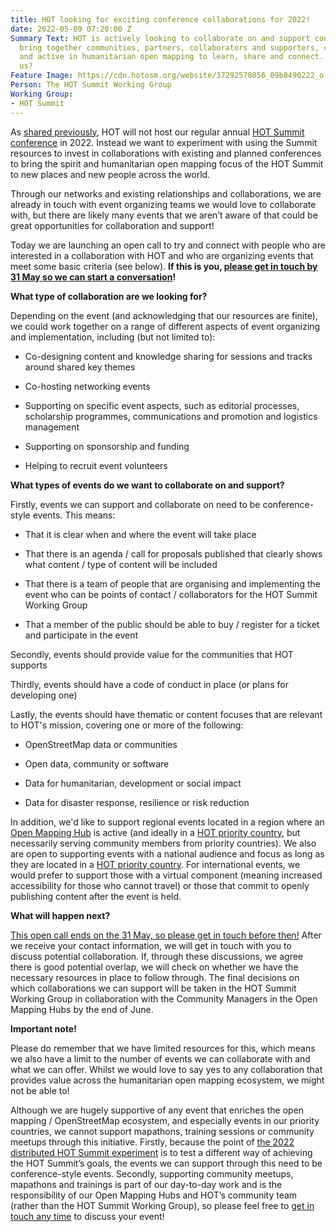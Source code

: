 ```yaml
---
title: HOT looking for exciting conference collaborations for 2022!
date: 2022-05-09 07:20:00 Z
Summary Text: HOT is actively looking to collaborate on and support conferences that
  bring together communities, partners, collaborators and supporters, committed to
  and active in humanitarian open mapping to learn, share and connect. Can you help
  us?
Feature Image: https://cdn.hotosm.org/website/37292578056_09b8490222_o.jpg
Person: The HOT Summit Working Group
Working Group:
- HOT Summit
---
```


As [shared previously](https://www.hotosm.org/updates/update-on-the-2022-and-2023-summits/), HOT will not host our regular annual [HOT Summit conference](https://summit.hotosm.org/) in 2022. Instead we want to experiment with using the Summit resources to invest in collaborations with existing and planned conferences to bring the spirit and humanitarian open mapping focus of the HOT Summit to new places and new people across the world.

Through our networks and existing relationships and collaborations, we are already in touch with event organizing teams we would love to collaborate with, but there are likely many events that we aren’t aware of that could be great opportunities for collaboration and support!

Today we are launching an open call to try and connect with people who are interested in a collaboration with HOT and who are organizing events that meet some basic criteria (see below). **If this is you, [please get in touch by 31 May so we can start a conversation](https://forms.gle/ton53h4gUD5VTqQC9)!**

**What type of collaboration are we looking for?**

Depending on the event (and acknowledging that our resources are finite), we could work together on a range of different aspects of event organizing and implementation, including (but not limited to):

* Co-designing content and knowledge sharing for sessions and tracks around shared key themes

* Co-hosting networking events

* Supporting on specific event aspects, such as editorial processes, scholarship programmes, communications and promotion and logistics management

* Supporting on sponsorship and funding

* Helping to recruit event volunteers

**What types of events do we want to collaborate on and support?**

Firstly, events we can support and collaborate on need to be conference-style events. This means:

* That it is clear when and where the event will take place

* That there is an agenda / call for proposals published that clearly shows what content / type of content will be included

* That there is a team of people that are organising and implementing the event who can be points of contact / collaborators for the HOT Summit Working Group

* That a member of the public should be able to buy / register for a ticket and participate in the event

Secondly, events should provide value for the communities that HOT supports

Thirdly, events should have a code of conduct in place (or plans for developing one)

Lastly, the events should have thematic or content focuses that are relevant to HOT's mission, covering one or more of the following:

* OpenStreetMap data or communities

* Open data, community or software

* Data for humanitarian, development or social impact

* Data for disaster response, resilience or risk reduction

In addition, we'd like to support regional events located in a region where an [Open Mapping Hub](https://www.hotosm.org/hubs/) is active (and ideally in a [HOT priority country](https://wiki.openstreetmap.org/wiki/Humanitarian_OSM_Team/Priority_countries), but necessarily serving community members from priority countries). We also are open to supporting events with a national audience and focus as long as they are located in a [HOT priority country](https://wiki.openstreetmap.org/wiki/Humanitarian_OSM_Team/Priority_countries). For international events, we would prefer to support those with a virtual component (meaning increased accessibility for those who cannot travel) or those that commit to openly publishing content after the event is held.

**What will happen next?**

[This open call ends on the 31 May, so please get in touch before then!](https://forms.gle/ton53h4gUD5VTqQC9) After we receive your contact information, we will get in touch with you to discuss potential collaboration. If, through these discussions, we agree there is good potential overlap, we will check on whether we have the necessary resources in place to follow through. The final decisions on which collaborations we can support will be taken in the HOT Summit Working Group in collaboration with the Community Managers in the Open Mapping Hubs by the end of June.

**Important note!**

Please do remember that we have limited resources for this, which means we also have a limit to the number of events we can collaborate with and what we can offer. Whilst we would love to say yes to any collaboration that provides value across the humanitarian open mapping ecosystem, we might not be able to!

Although we are hugely supportive of any event that enriches the open mapping / OpenStreetMap ecosystem, and especially events in our priority countries, we cannot support mapathons, training sessions or community meetups through this initiative.  Firstly, because the point of [the 2022 distributed HOT Summit experiment](https://www.hotosm.org/updates/update-on-the-2022-and-2023-summits/) is to test a different way of achieving the HOT Summit’s goals, the events we can support through this need to be conference-style events. Secondly, supporting community meetups, mapathons and trainings is part of our day-to-day work and is the responsibility of our Open Mapping Hubs and HOT’s community team (rather than the HOT Summit Working Group), so please feel free to [get in touch any time](https://www.hotosm.org/contact) to discuss your event!